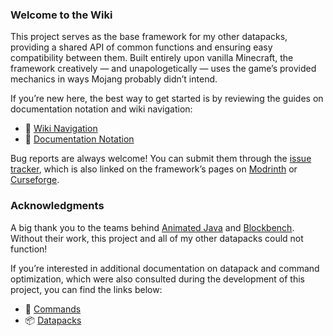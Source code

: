 ### Welcome to the Wiki

This project serves as the base framework for my other datapacks, providing a shared API of common functions and ensuring easy compatibility between them. Built entirely upon vanilla Minecraft, the framework creatively — and unapologetically — uses the game’s provided mechanics in ways Mojang probably didn’t intend.

If you’re new here, the best way to get started is by reviewing the guides on documentation notation and wiki navigation:

- 🧭 [Wiki Navigation](guides/wiki_navigation.md)
- 📝 [Documentation Notation](guides/documentation_notation.md)

Bug reports are always welcome! You can submit them through the [issue tracker](https://legacy.curseforge.com/minecraft/mc-mods/unnamed-framework/issues), which is also linked on the framework’s pages on [Modrinth](https://modrinth.com/mod/unnamed-framework) or [Curseforge](https://www.curseforge.com/minecraft/mc-mods/unnamed-framework).

### Acknowledgments

A big thank you to the teams behind [Animated Java](https://animated-java.dev/) and [Blockbench](https://www.blockbench.net/). Without their work, this project and all of my other datapacks could not function!

If you’re interested in additional documentation on datapack and command optimization, which were also consulted during the development of this project, you can find the links below:

- 📜 [Commands](https://minecraftcommands.github.io/wiki/optimising)
- 📦 [Datapacks](https://minecraft.wiki/w/Tutorial:Optimizing_a_data_pack)